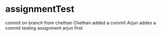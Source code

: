 # assignmentTest
commit on branch from chethan
Chethan added a commit
Arjun addes a commit
testing assignment
arjun first
